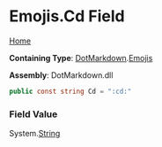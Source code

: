 # Emojis\.Cd Field

[Home](../../../README.md)

**Containing Type**: [DotMarkdown](../../README.md)\.[Emojis](../README.md)

**Assembly**: DotMarkdown\.dll

```csharp
public const string Cd = ":cd:"
```

### Field Value

System\.[String](https://docs.microsoft.com/en-us/dotnet/api/system.string)